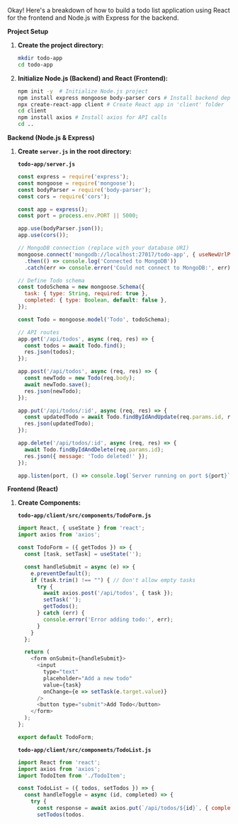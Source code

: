 Okay! Here's a breakdown of how to build a todo list application using React for the frontend and Node.js with Express for the backend.

**Project Setup**

1.  **Create the project directory:**

    ```bash
    mkdir todo-app
    cd todo-app
    ```

2.  **Initialize Node.js (Backend) and React (Frontend):**

    ```bash
    npm init -y  # Initialize Node.js project
    npm install express mongoose body-parser cors # Install backend dependencies
    npx create-react-app client # Create React app in 'client' folder
    cd client
    npm install axios # Install axios for API calls 
    cd ..
    ```

**Backend (Node.js & Express)**

1.  **Create `server.js` in the root directory:**

    **`todo-app/server.js`**

    ```javascript
    const express = require('express');
    const mongoose = require('mongoose');
    const bodyParser = require('body-parser');
    const cors = require('cors');

    const app = express();
    const port = process.env.PORT || 5000;

    app.use(bodyParser.json());
    app.use(cors());

    // MongoDB connection (replace with your database URI)
    mongoose.connect('mongodb://localhost:27017/todo-app', { useNewUrlParser: true, useUnifiedTopology: true })
      .then(() => console.log('Connected to MongoDB'))
      .catch(err => console.error('Could not connect to MongoDB:', err));

    // Define Todo schema
    const todoSchema = new mongoose.Schema({
      task: { type: String, required: true },
      completed: { type: Boolean, default: false },
    });

    const Todo = mongoose.model('Todo', todoSchema);

    // API routes
    app.get('/api/todos', async (req, res) => { 
      const todos = await Todo.find();
      res.json(todos);
    });

    app.post('/api/todos', async (req, res) => {
      const newTodo = new Todo(req.body);
      await newTodo.save();
      res.json(newTodo);
    });

    app.put('/api/todos/:id', async (req, res) => {
      const updatedTodo = await Todo.findByIdAndUpdate(req.params.id, req.body, { new: true });
      res.json(updatedTodo);
    });

    app.delete('/api/todos/:id', async (req, res) => {
      await Todo.findByIdAndDelete(req.params.id);
      res.json({ message: 'Todo deleted!' });
    });

    app.listen(port, () => console.log(`Server running on port ${port}`));
    ```

**Frontend (React)**

1.  **Create Components:**

    **`todo-app/client/src/components/TodoForm.js`**

    ```javascript
    import React, { useState } from 'react';
    import axios from 'axios';

    const TodoForm = ({ getTodos }) => {
      const [task, setTask] = useState('');

      const handleSubmit = async (e) => {
        e.preventDefault();
        if (task.trim() !== "") { // Don't allow empty tasks
          try {
            await axios.post('/api/todos', { task });
            setTask(''); 
            getTodos();
          } catch (err) {
            console.error('Error adding todo:', err);
          }
        }
      };

      return (
        <form onSubmit={handleSubmit}>
          <input 
            type="text" 
            placeholder="Add a new todo" 
            value={task} 
            onChange={e => setTask(e.target.value)} 
          />
          <button type="submit">Add Todo</button>
        </form>
      );
    };

    export default TodoForm;
    ```

    **`todo-app/client/src/components/TodoList.js`**

    ```javascript
    import React from 'react';
    import axios from 'axios';
    import TodoItem from './TodoItem';

    const TodoList = ({ todos, setTodos }) => {
      const handleToggle = async (id, completed) => {
        try {
          const response = await axios.put(`/api/todos/${id}`, { completed: !completed });
          setTodos(todos.